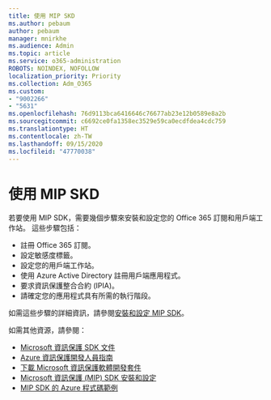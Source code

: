 ```yaml
---
title: 使用 MIP SKD
ms.author: pebaum
author: pebaum
manager: mnirkhe
ms.audience: Admin
ms.topic: article
ms.service: o365-administration
ROBOTS: NOINDEX, NOFOLLOW
localization_priority: Priority
ms.collection: Adm_O365
ms.custom:
- "9002266"
- "5631"
ms.openlocfilehash: 76d9113bca6416646c76677ab23e12b0589e8a2b
ms.sourcegitcommit: c6692ce0fa1358ec3529e59ca0ecdfdea4cdc759
ms.translationtype: HT
ms.contentlocale: zh-TW
ms.lasthandoff: 09/15/2020
ms.locfileid: "47770038"
---
```

# <a name="using-mip-skd"></a>使用 MIP SKD

若要使用 MIP SDK，需要幾個步驟來安裝和設定您的 Office 365 訂閱和用戶端工作站。 這些步驟包括：

- 註冊 Office 365 訂閱。
- 設定敏感度標籤。
- 設定您的用戶端工作站。
- 使用 Azure Active Directory 註冊用戶端應用程式。
- 要求資訊保護整合合約 (IPIA)。
- 請確定您的應用程式具有所需的執行階段。

如需這些步驟的詳細資訊，請參閱[安裝和設定 MIP SDK](https://docs.microsoft.com/information-protection/develop/setup-configure-mip)。

如需其他資源，請參閱：

- [Microsoft 資訊保護 SDK 文件](https://docs.microsoft.com/information-protection/develop/)
- [Azure 資訊保護開發人員指南](https://docs.microsoft.com/azure/information-protection/develop/developers-guide)
- [下載 Microsoft 資訊保護軟體開發套件](https://www.microsoft.com/download/details.aspx?id=57392)
- [Microsoft 資訊保護 (MIP) SDK 安裝和設定](https://docs.microsoft.com/information-protection/develop/setup-configure-mip)
- [MIP SDK 的 Azure 程式碼範例](https://azure.microsoft.com/resources/samples/?sort=0&term=mipsdk)
